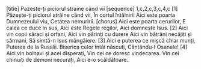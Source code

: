 [title] Pazeste-ți piciorul straine când vii
[sequence] 1,c,2,c,3,c,4,c
[1]
Păzește-ți piciorul străine când vii,
În cortul întâlnirii
Aici este poarta Dumnezeului viu,
Cetatea nemuririi.
[chorus]
Aici este poarta cerurilor,
E calea ce duce în sus,
Aici este Regele regilor,
Aici domnește Isus.
[2]
Aici vin copii săraci și orfani,
Aici vin părinți cu durere
Aici vin bătrâni necăjiți și sărmani,
Să simtă-n Isus mângâiere.
[3]
Aici e puterea ce mișcă chiar munți,
Puterea de la Rusalii.
Biserica celor întâi născuţi,
Cântându-I Osanale!
[4]
Aici vin bolnavi și acei disperați,
Vin cei ce doresc vindecarea.
Vin cei chinuiți de demoni necurați,
Aici e-o scăldătoare.

